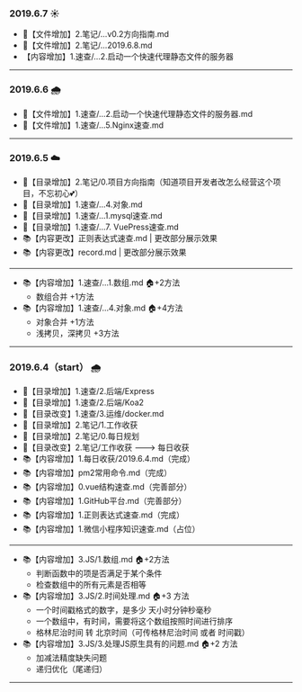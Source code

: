 ### 2019.6.7 ☀️

- 🚪【文件增加】2.笔记/...v0.2方向指南.md
- 🚪【文件增加】2.笔记/...2019.6.8.md
- 【内容增加】1.速查/...2.启动一个快速代理静态文件的服务器

---

### 2019.6.6 🌧

- 🚪【文件增加】1.速查/...2.启动一个快速代理静态文件的服务器.md
- 🚪【文件增加】1.速查/...5.Nginx速查.md

---

### 2019.6.5 ☁️

- 🚪【目录增加】2.笔记/0.项目方向指南（知道项目开发者改怎么经营这个项目，不忘初心💕）
- 🚪【目录增加】1.速查/...4.对象.md
- 🚪【目录增加】1.速查/...1.mysql速查.md
- 🚪【目录增加】1.速查/...7. VuePress速查.md
- 📚【内容更改】正则表达式速查.md | 更改部分展示效果
- 📚【内容更改】record.md | 更改部分展示效果

---

- 📚【内容增加】1.速查/...1.数组.md 🏠+2方法
  - 数组合并 +1方法
- 📚【内容增加】1.速查/...4.对象.md 🏠+4方法
  - 对象合并 +1方法
  - 浅拷贝，深拷贝 +3方法


---

### 2019.6.4（start） 🌧

- 🚪【目录增加】1.速查/2.后端/Express
- 🚪【目录增加】1.速查/2.后端/Koa2
- 🚪【目录改变】1.速查/3.运维/docker.md
- 🚪【目录增加】2.笔记/1.工作收获
- 🚪【目录增加】2.笔记/0.每日规划
- 🚪【目录改变】2.笔记/工作收获 ---> 每日收获
- 📚【内容增加】1.每日收获/2019.6.4.md（完成）
- 📚【内容增加】pm2常用命令.md（完成）
- 📚【内容增加】0.vue结构速查.md（完善部分）
- 📚【内容增加】1.GitHub平台.md（完善部分）
- 📚【内容增加】1.正则表达式速查.md（完成）
- 📚【内容增加】1.微信小程序知识速查.md（占位）

---

- 📚【内容增加】3.JS/1.数组.md 🏠+2方法
  - 判断函数中的项是否满足于某个条件
  - 检查数组中的所有元素是否相等
- 📚【内容增加】3.JS/2.时间处理.md 🏠+3 方法
  - 一个时间戳格式的数字，是多少 天小时分钟秒毫秒
  - 一个数组中，有时间，需要将这个数组按照时间进行排序
  - 格林尼治时间 转 北京时间（可传格林尼治时间 或者 时间戳）
- 📚【内容增加】3.JS/3.处理JS原生具有的问题.md 🏠+2 方法
  - 加减法精度缺失问题
  - 递归优化（尾递归）

---
